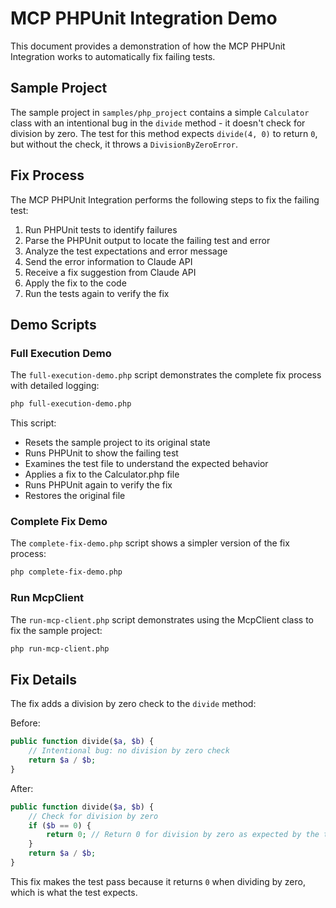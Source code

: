 # MCP PHPUnit Integration Demo

This document provides a demonstration of how the MCP PHPUnit Integration works to automatically fix failing tests.

## Sample Project

The sample project in `samples/php_project` contains a simple `Calculator` class with an intentional bug in the `divide` method - it doesn't check for division by zero. The test for this method expects `divide(4, 0)` to return `0`, but without the check, it throws a `DivisionByZeroError`.

## Fix Process

The MCP PHPUnit Integration performs the following steps to fix the failing test:

1. Run PHPUnit tests to identify failures
2. Parse the PHPUnit output to locate the failing test and error
3. Analyze the test expectations and error message
4. Send the error information to Claude API
5. Receive a fix suggestion from Claude API
6. Apply the fix to the code
7. Run the tests again to verify the fix

## Demo Scripts

### Full Execution Demo

The `full-execution-demo.php` script demonstrates the complete fix process with detailed logging:

```bash
php full-execution-demo.php
```

This script:
- Resets the sample project to its original state
- Runs PHPUnit to show the failing test
- Examines the test file to understand the expected behavior
- Applies a fix to the Calculator.php file
- Runs PHPUnit again to verify the fix
- Restores the original file

### Complete Fix Demo

The `complete-fix-demo.php` script shows a simpler version of the fix process:

```bash
php complete-fix-demo.php
```

### Run McpClient

The `run-mcp-client.php` script demonstrates using the McpClient class to fix the sample project:

```bash
php run-mcp-client.php
```

## Fix Details

The fix adds a division by zero check to the `divide` method:

Before:
```php
public function divide($a, $b) {
    // Intentional bug: no division by zero check
    return $a / $b;
}
```

After:
```php
public function divide($a, $b) {
    // Check for division by zero
    if ($b == 0) {
        return 0; // Return 0 for division by zero as expected by the test
    }
    return $a / $b;
}
```

This fix makes the test pass because it returns `0` when dividing by zero, which is what the test expects.
